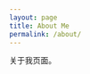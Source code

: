 ```yaml
---
layout: page
title: About Me
permalink: /about/
---
```


关于我页面。



[^1]:a blogging platform that natively supports Jupyter notebooks in addition to other formats.
